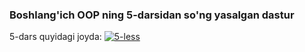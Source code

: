 ### Boshlang'ich OOP ning 5-darsidan so'ng yasalgan dastur

5-dars quyidagi joyda:
<a href="https://github.com/Ahmadjon365/Enterance_in_Python/blob/05c2d6b05d45cf2993129b1e9e04de7ecd95168b/OOP%20-%20Object%20Oriented%20programming/fiveth_less.py">
<img alt="5-less" src="https://img.shields.io/static/v1?label=Lesson&message=Link button&style=for-the-badge&color=4A90E2&labelColor=222222" /></a>
